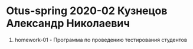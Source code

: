 # Otus-spring 2020-02 Кузнецов Александр Николаевич

1. homework-01 - Программа по проведению тестирования студентов